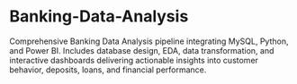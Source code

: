 # Banking-Data-Analysis
Comprehensive Banking Data Analysis pipeline integrating MySQL, Python, and Power BI. Includes database design, EDA, data transformation, and interactive dashboards delivering actionable insights into customer behavior, deposits, loans, and financial performance.
